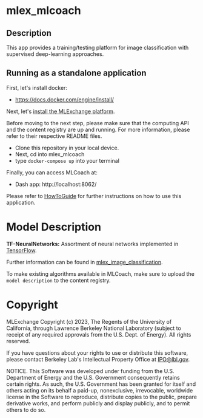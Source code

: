 # mlex_mlcoach
## Description
This app provides a training/testing platform for image classification with supervised deep-learning approaches.

## Running as a standalone application
First, let's install docker:

* https://docs.docker.com/engine/install/

Next, let's [install the MLExchange platform](https://github.com/mlexchange/mlex).

Before moving to the next step, please make sure that the computing API and the content 
registry are up and running. For more information, please refer to their respective 
README files.

* Clone this repository in your local device.
* Next, cd into mlex_mlcoach
* type `docker-compose up` into your terminal

Finally, you can access MLCoach at:
* Dash app: http://localhost:8062/

Please refer to [HowToGuide](/docs/tasks.md) for further instructions on how
to use this application.

# Model Description
**TF-NeuralNetworks:** Assortment of neural networks implemented in [TensorFlow](https://www.tensorflow.org).

Further information can be found in [mlex_image_classification](https://github.com/mlexchange/mlex_image_classification).

To make existing algorithms available in MLCoach, make sure to upload the `model description` to the content registry.

# Copyright
MLExchange Copyright (c) 2023, The Regents of the University of California, through Lawrence Berkeley National Laboratory (subject to receipt of any required approvals from the U.S. Dept. of Energy). All rights reserved.

If you have questions about your rights to use or distribute this software, please contact Berkeley Lab's Intellectual Property Office at IPO@lbl.gov.

NOTICE.  This Software was developed under funding from the U.S. Department of Energy and the U.S. Government consequently retains certain rights.  As such, the U.S. Government has been granted for itself and others acting on its behalf a paid-up, nonexclusive, irrevocable, worldwide license in the Software to reproduce, distribute copies to the public, prepare derivative works, and perform publicly and display publicly, and to permit others to do so.
